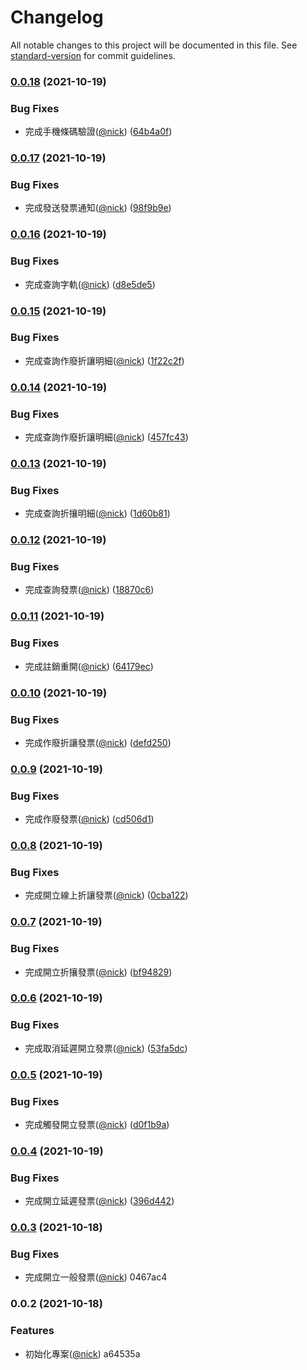 # Changelog

All notable changes to this project will be documented in this file. See [standard-version](https://github.com/conventional-changelog/standard-version) for commit guidelines.

### [0.0.18](https://github.com/castion2293/ecpay-invoice/compare/v0.0.17...v0.0.18) (2021-10-19)


### Bug Fixes

* 完成手機條碼驗證([@nick](https://github.com/nick)) ([64b4a0f](https://github.com/castion2293/ecpay-invoice/commit/64b4a0f00fee5b78a8155f40bb9a059cf8616254))

### [0.0.17](https://github.com/castion2293/ecpay-invoice/compare/v0.0.16...v0.0.17) (2021-10-19)


### Bug Fixes

* 完成發送發票通知([@nick](https://github.com/nick)) ([98f9b9e](https://github.com/castion2293/ecpay-invoice/commit/98f9b9e749d5054e1a716c1ab50e765e78d0cf66))

### [0.0.16](https://github.com/castion2293/ecpay-invoice/compare/v0.0.15...v0.0.16) (2021-10-19)


### Bug Fixes

* 完成查詢字軌([@nick](https://github.com/nick)) ([d8e5de5](https://github.com/castion2293/ecpay-invoice/commit/d8e5de57c52547c7cd96501ccb7fd14f7c367737))

### [0.0.15](https://github.com/castion2293/ecpay-invoice/compare/v0.0.14...v0.0.15) (2021-10-19)


### Bug Fixes

* 完成查詢作廢折讓明細([@nick](https://github.com/nick)) ([1f22c2f](https://github.com/castion2293/ecpay-invoice/commit/1f22c2fa0a286f541f1b22b627ef4a2f4128404a))

### [0.0.14](https://github.com/castion2293/ecpay-invoice/compare/v0.0.13...v0.0.14) (2021-10-19)


### Bug Fixes

* 完成查詢作廢折讓明細([@nick](https://github.com/nick)) ([457fc43](https://github.com/castion2293/ecpay-invoice/commit/457fc43151edf27690955d5686d9a7957b3c2a9d))

### [0.0.13](https://github.com/castion2293/ecpay-invoice/compare/v0.0.12...v0.0.13) (2021-10-19)


### Bug Fixes

* 完成查詢折攘明細([@nick](https://github.com/nick)) ([1d60b81](https://github.com/castion2293/ecpay-invoice/commit/1d60b81004f5a650eea66578a710efa463601095))

### [0.0.12](https://github.com/castion2293/ecpay-invoice/compare/v0.0.11...v0.0.12) (2021-10-19)


### Bug Fixes

* 完成查詢發票([@nick](https://github.com/nick)) ([18870c6](https://github.com/castion2293/ecpay-invoice/commit/18870c6ed68d36929a5a620b5d73c494d67363af))

### [0.0.11](https://github.com/castion2293/ecpay-invoice/compare/v0.0.10...v0.0.11) (2021-10-19)


### Bug Fixes

* 完成註銷重開([@nick](https://github.com/nick)) ([64179ec](https://github.com/castion2293/ecpay-invoice/commit/64179ec2bab251a4b47544fa80ca09c0b79728d5))

### [0.0.10](https://github.com/castion2293/ecpay-invoice/compare/v0.0.9...v0.0.10) (2021-10-19)


### Bug Fixes

* 完成作廢折讓發票([@nick](https://github.com/nick)) ([defd250](https://github.com/castion2293/ecpay-invoice/commit/defd250b359d89b26493d0099f252b5656dae4da))

### [0.0.9](https://github.com/castion2293/ecpay-invoice/compare/v0.0.8...v0.0.9) (2021-10-19)


### Bug Fixes

* 完成作廢發票([@nick](https://github.com/nick)) ([cd506d1](https://github.com/castion2293/ecpay-invoice/commit/cd506d1004ccdd6311119ba186bbc0ef8b777212))

### [0.0.8](https://github.com/castion2293/ecpay-invoice/compare/v0.0.7...v0.0.8) (2021-10-19)


### Bug Fixes

* 完成開立線上折讓發票([@nick](https://github.com/nick)) ([0cba122](https://github.com/castion2293/ecpay-invoice/commit/0cba1221b1a2758db5f7a63c32ba629153951899))

### [0.0.7](https://github.com/castion2293/ecpay-invoice/compare/v0.0.6...v0.0.7) (2021-10-19)


### Bug Fixes

* 完成開立折攘發票([@nick](https://github.com/nick)) ([bf94829](https://github.com/castion2293/ecpay-invoice/commit/bf94829f457cc3dae6c82901de019e62aac75f0b))

### [0.0.6](https://github.com/castion2293/ecpay-invoice/compare/v0.0.5...v0.0.6) (2021-10-19)


### Bug Fixes

* 完成取消延遲開立發票([@nick](https://github.com/nick)) ([53fa5dc](https://github.com/castion2293/ecpay-invoice/commit/53fa5dceddd74b2fcebf927bee55099cd149e28b))

### [0.0.5](https://github.com/castion2293/ecpay-invoice/compare/v0.0.4...v0.0.5) (2021-10-19)


### Bug Fixes

* 完成觸發開立發票([@nick](https://github.com/nick)) ([d0f1b9a](https://github.com/castion2293/ecpay-invoice/commit/d0f1b9a7a81c992127936901f5a31afbb852de5d))

### [0.0.4](https://github.com/castion2293/ecpay-invoice/compare/v0.0.3...v0.0.4) (2021-10-19)


### Bug Fixes

* 完成開立延遲發票([@nick](https://github.com/nick)) ([396d442](https://github.com/castion2293/ecpay-invoice/commit/396d44238db87270b48ca7906a6ce67ecf3fc8b5))

### [0.0.3](///compare/v0.0.2...v0.0.3) (2021-10-18)


### Bug Fixes

* 完成開立一般發票([@nick](undefined/nick)) 0467ac4

### 0.0.2 (2021-10-18)


### Features

* 初始化專案([@nick](undefined/nick)) a64535a
